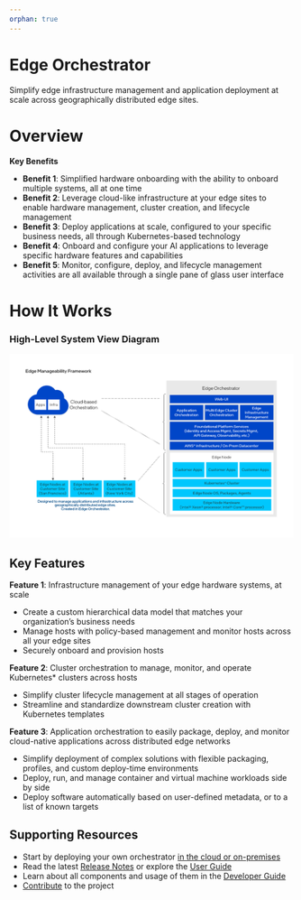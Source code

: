 ```yaml
---
orphan: true
---
```


<!--
# How to Use This Template

This template is designed to help you create a developer-focused catalog detail page for a microservice. Follow these instructions:

1. **Purpose**:
   - Provide a concise overview of the microservice, highlighting its purpose and technical value.
   - Include a high-level system view diagram applied to a use case to help developers understand its role.

2. **Content Customization**:
   - Replace placeholders (e.g., `{{placeholder}}`) with specific details about your microservice.
   - Ensure the content aligns with developer workflows, addressing their needs through examples, technical benefits, and resources.

3. **Diagram Guidelines**:
   - Create a high-level system diagram that demonstrates how the microservice integrates into a broader system or use case.
   - Include inputs (e.g., sensors and data streams), processing steps (e.g., inference and filtering), and outputs (e.g., alerts and visualizations).

4. **Style Guidelines**:
   - Follow the **Microsoft Developer Writing Style Guide** for clarity, consistency, and accessibility.
   - Use short, active sentences and directly address the developer as “you.”
   - Include examples and ensure all images have descriptive alt text for accessibility.

5. **GitHub Copilot\* Software Can Help**:
   - **For Style Adherence**:
     - Use GitHub Copilot software to check if content aligns with the Microsoft style guide.
     - Let  GitHub Copilot software suggest improvements for clarity and engagement.
   - **To Validate Completeness**:
     -  GitHub Copilot software can cross-check user stories and acceptance criteria against the content.

6. **Validation**:
   - Test diagrams and explanations for technical accuracy.
   - Include expected outcomes (e.g., expected outputs for use cases) and ensure diagrams match the described workflows.

7. **Testing Your Guide**:
   - Review the content with a developer who is unfamiliar with the microservice to ensure clarity.
   - Verify that all links and resources are correct and accessible.
-->

<!-- This file provides the content for the Catalog card and detail page. Do not remove sections marked as required.-->

# Edge Orchestrator
<!--REQUIRED: Add a short description without including the name of the RI/Application/microservice in the description. Ensure it's at least 50 characters (excluding spaces) and doesn't exceed 150 characters (excluding spaces). This will enable the content to be properly displayed in the catalog's card layout.-->

Simplify edge infrastructure management and application deployment at scale across geographically distributed edge sites.  

<!--
**User Story US-1: Learning About the Microservice**
- **As a developer**, I want to understand the purpose and benefits of the microservice so that I can determine if it fits my project.

**Acceptance Criteria**:
1. A concise description of the microservice’s purpose.
2. A summary of its technical value and benefits.
-->

# Overview
<!--REQUIRED-->

**Key Benefits**
<!--
Guidance for Authors:
- Audience Expectation: Developers want to understand why this microservice is worth using and how it will help them meet their goals.
- Highlight the **value proposition** and **outcomes** of the microservice.
- Explain how it helps developers or solves end-user problems.
- Use clear, developer-focused language.
-->
- **Benefit 1**: Simplified hardware onboarding with the ability to onboard multiple systems, all at one time
- **Benefit 2**: Leverage cloud-like infrastructure at your edge sites to enable hardware management, cluster creation, and lifecycle management
- **Benefit 3**: Deploy applications at scale, configured to your specific business needs, all through Kubernetes-based technology
- **Benefit 4**: Onboard and configure your AI applications to leverage specific hardware features and capabilities
- **Benefit 5**: Monitor, configure, deploy, and lifecycle management activities are all available through a single pane of glass user interface


# How It Works
<!--REQUIRED-->
### High-Level System View Diagram
![High Level Component Diagram](https://github.com/open-edge-platform/edge-manageability-framework/blob/main/Edge_Manageability_Framework_Readme_Image.png)


## Key Features
<!--
Guidance for Authors:
- Audience Expectation: Developers want to know what the microservice does and how it works at a technical level.
- Focus on the **technical capabilities** of the microservice (what it does).
- Use developer-focused language, such as specific APIs or processing pipelines.
- Example Features:
  - Representational State Transfer (REST) and gRPC API support.
  - Modular architecture for extending components.
  - Pre-trained models optimized for specific use cases.
-->
**Feature 1**: Infrastructure management of your edge hardware systems, at scale
- Create a custom hierarchical data model that matches your organization’s business needs
- Manage hosts with policy-based management and monitor hosts across all your edge sites 
- Securely onboard and provision hosts

**Feature 2**: Cluster orchestration to manage, monitor, and operate Kubernetes\* clusters across hosts
  - Simplify cluster lifecycle management at all stages of operation
  - Streamline and standardize downstream cluster creation with Kubernetes templates

**Feature 3**: Application orchestration to easily package, deploy, and monitor cloud-native applications across distributed edge networks
- Simplify deployment of complex solutions with flexible packaging, profiles, and custom deploy-time environments
- Deploy, run, and manage container and virtual machine workloads side by side
- Deploy software automatically based on user-defined metadata, or to a list of known targets

## Supporting Resources
- Start by deploying your own orchestrator [in the cloud or on-premises](https://github.com/open-edge-platform/orch-docs/blob/main/docs/deployment_guide/index.rst)
- Read the latest [Release Notes](https://github.com/open-edge-platform/orch-docs/blob/main/docs/release_notes/index.rst) or explore the [User Guide](https://github.com/open-edge-platform/orch-docs/blob/main/docs/user_guide/index.rst)
- Learn about all components and usage of them in the [Developer Guide](https://github.com/open-edge-platform/orch-docs/blob/main/docs/developer_guide/index.rst)
- [Contribute](https://github.com/open-edge-platform/orch-docs/blob/main/docs/developer_guide/contributor_guide/index.rst) to the project
